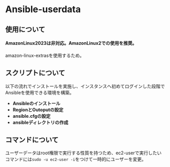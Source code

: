 # Ansible-userdata
## 使用について

#### AmazonLinux2023は非対応。AmazonLinux2での使用を推奨。
amazon-linux-extrasを使用するため。

## スクリプトについて
以下の流れでインストールを実施し、インスタンスへ初めてログインした段階でAnsibleを使用できる環境を構築。
* __Ansibleのインストール__
* __RegionとOutoputの設定__
* __ansible.cfgの設定__
* __ansibleディレクトリの作成__

## コマンドについて
ユーザーデータはroot権限で実行する性質を持つため、ec2-userで実行したいコマンドには` sudo -u ec2-user -i `をつけて一時的にユーザーを変更。

